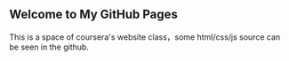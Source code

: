 ## Welcome to My GitHub Pages

This is a space of coursera's website class，some html/css/js source can be seen in the github.
